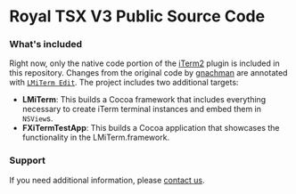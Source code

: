 # Royal TSX V3 Public Source Code

### What's included
Right now, only the native code portion of the [iTerm2](https://github.com/gnachman/iTerm2) plugin is included in this repository. Changes from the original code by [gnachman](https://github.com/gnachman) are annotated with [`LMiTerm Edit`](https://github.com/lemonmojo/RoyalTSX_V3_Public/search?q=LMiTerm+Edit&unscoped_q=LMiTerm+Edit). The project includes two additional targets:
* **LMiTerm**: This builds a Cocoa framework that includes everything necessary to create iTerm terminal instances and embed them in `NSView`s.
* **FXiTermTestApp**: This builds a Cocoa application that showcases the functionality in the LMiTerm.framework.

### Support
If you need additional information, please [contact us](https://royalapplications.com/go/support).
